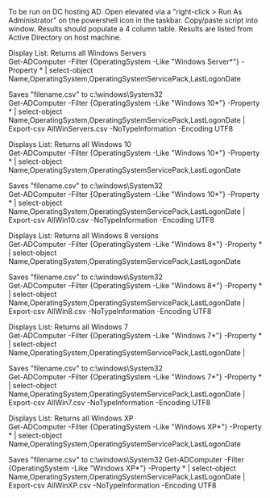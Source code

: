 To be run on DC hosting AD. Open elevated via a "right-click > Run As Administrator" on the powershell icon in the taskbar. Copy/paste script into window. Results should populate a 4 column table. Results are listed from Active Directory on host machine.

Display List: Returns all Windows Servers<br>
Get-ADComputer -Filter {OperatingSystem -Like "Windows Server*"} -Property * | select-object Name,OperatingSystem,OperatingSystemServicePack,LastLogonDate

Saves "filename.csv" to c:\windows\System32<br>
Get-ADComputer -Filter {OperatingSystem -Like "Windows 10*"} -Property * | select-object Name,OperatingSystem,OperatingSystemServicePack,LastLogonDate | Export-csv AllWinServers.csv -NoTypeInformation -Encoding UTF8



Displays List: Returns all Windows 10<br>
Get-ADComputer -Filter {OperatingSystem -Like "Windows 10*"} -Property * | select-object Name,OperatingSystem,OperatingSystemServicePack,LastLogonDate

Saves "filename.csv" to c:\windows\System32<br>
Get-ADComputer -Filter {OperatingSystem -Like "Windows 10*"} -Property * | select-object Name,OperatingSystem,OperatingSystemServicePack,LastLogonDate | Export-csv AllWin10.csv -NoTypeInformation -Encoding UTF8



Displays List: Returns all Windows 8 versions<br>
Get-ADComputer -Filter {OperatingSystem -Like "Windows 8*"} -Property * | select-object Name,OperatingSystem,OperatingSystemServicePack,LastLogonDate

Saves "filename.csv" to c:\windows\System32<br>
Get-ADComputer -Filter {OperatingSystem -Like "Windows 8*"} -Property * | select-object Name,OperatingSystem,OperatingSystemServicePack,LastLogonDate | Export-csv AllWin8.csv -NoTypeInformation -Encoding UTF8



Displays List: Returns all Windows 7<br>
Get-ADComputer -Filter {OperatingSystem -Like "Windows 7*"} -Property * | select-object Name,OperatingSystem,OperatingSystemServicePack,LastLogonDate | 

Saves "filename.csv" to c:\windows\System32<br>
Get-ADComputer -Filter {OperatingSystem -Like "Windows 7*"} -Property * | select-object Name,OperatingSystem,OperatingSystemServicePack,LastLogonDate | Export-csv AllWin7.csv -NoTypeInformation -Encoding UTF8



Displays List: Returns all Windows XP<br>
Get-ADComputer -Filter {OperatingSystem -Like "Windows XP*"} -Property * | select-object Name,OperatingSystem,OperatingSystemServicePack,LastLogonDate

Saves "filename.csv" to c:\windows\System32
Get-ADComputer -Filter {OperatingSystem -Like "Windows XP*"} -Property * | select-object Name,OperatingSystem,OperatingSystemServicePack,LastLogonDate | Export-csv AllWinXP.csv -NoTypeInformation -Encoding UTF8
